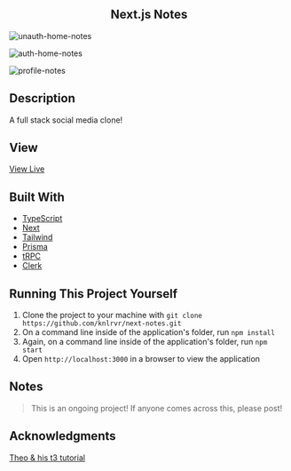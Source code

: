 <h2 align="center"> Next.js Notes </h2>

![unauth-home-notes](https://user-images.githubusercontent.com/91632194/228708825-544c8bbf-f7d1-4bb6-9b5f-9100ce71eae3.png)

![auth-home-notes](https://user-images.githubusercontent.com/91632194/228708833-604396a0-7321-4c56-a66a-9d1600924544.png)

![profile-notes](https://user-images.githubusercontent.com/91632194/228708843-78d1269a-b521-4b9f-bdcb-c57d46394eb7.png)

## Description
A full stack social media clone!

## View
[View Live](https://next-notes-74lh.vercel.app/)

## Built With
- [TypeScript](https://www.typescriptlang.org/)
- [Next](https://nextjs.org/docs)
- [Tailwind](https://tailwindcss.com/docs/installation)
- [Prisma](https://www.prisma.io/)
- [tRPC](https://trpc.io/docs/quickstart)
- [Clerk](https://clerk.com/)

## Running This Project Yourself 
1. Clone the project to your machine with `git clone https://github.com/knlrvr/next-notes.git`
2. On a command line inside of the application's folder, run `npm install`
3. Again, on a command line inside of the application's folder, run `npm start`
4. Open `http://localhost:3000` in a browser to view the application

## Notes 
> This is an ongoing project! If anyone comes across this, please post! 

## Acknowledgments
[Theo & his t3 tutorial](https://www.youtube.com/watch?v=YkOSUVzOAA4)
